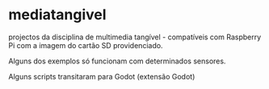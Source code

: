 # mediatangivel
projectos da disciplina de multimedia tangível - compatíveis com Raspberry Pi com a imagem do cartão SD providenciado.

Alguns dos exemplos só funcionam com determinados sensores.

Alguns scripts transitaram para Godot (extensão Godot)
